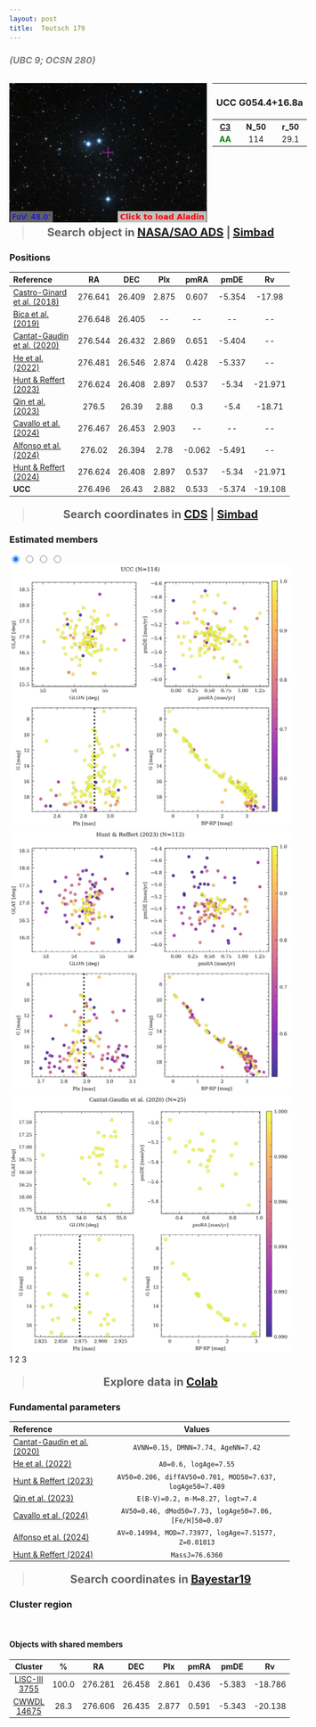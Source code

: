 ```yaml
---
layout: post
title:  Teutsch 179
---
```

<h3><span style="color: #808080;"><i>(UBC 9; OCSN 280)</i></span></h3><div style="display: flex; justify-content: space-between; width:720px;height:250px">
<div style="text-align: center;">

<!-- Static image + data attributes for FOV and target -->
<img id="aladin_img"
     data-umami-event="aladin_load"
     src="https://raw.githubusercontent.com/ucc23/Q1P/main/plots/aladin/teutsch179.webp"
     alt="Click to load Aladin Lite" 
     style="width:355px;height:250px; cursor: pointer;"
     data-fov="0.97" 
     data-target="276.496 26.43"/>
<!-- Div to contain Aladin Lite viewer -->
<div id="aladin-lite-div" style="width:355px;height:250px;display:none;"></div>
<!-- Aladin Lite script (will be loaded after the image is clicked) -->
<script src="{{ site.baseurl }}/scripts/aladin_load.js"></script>

</div>
<!-- Left block -->

<table style="width:355px;height:250px;">
  <!-- Row 1 (title) -->
  <tr>
    <td colspan="5"><h3>UCC G054.4+16.8a</h3></td>
  </tr>
  <!-- Row 2 -->
  <tr>
    <th style="text-align: center;"><a href="https://ucc.ar/faq#what-is-the-c3-parameter" title="Combined class">C3</a></th>
    <th style="text-align: center;"><div title="Stars with membership probability >50%">N_50</div></th>
    <th style="text-align: center;"><div title="Radius that contains half the members [arcmin]">r_50</div></th>
  </tr>
  <!-- Row 3 -->
  <tr>
    <td style="text-align: center;"><span style="color: green; font-weight: bold;">A</span><span style="color: green; font-weight: bold;">A</span></td>
    <td style="text-align: center;">114</td>
    <td style="text-align: center;">29.1</td>
  </tr>
</table>
</div>

> <p style="text-align:center; font-weight: bold; font-size:20px">Search object in <a data-umami-event="nasa_search" href="https://ui.adsabs.harvard.edu/search/q=%20collection%3Aastronomy%20body%3A%22Teutsch%20179%22&sort=date%20desc%2C%20bibcode%20desc&p_=0" target="_blank">NASA/SAO ADS</a> | <a data-umami-event="simbad_search" href="https://simbad.cds.unistra.fr/simbad/sim-id-refs?Ident=teutsch179" target="_blank">Simbad</a></p>


### Positions

| Reference    | RA    | DEC   | Plx  | pmRA  | pmDE   |  Rv  |
| :---         | :---: | :---: | :---: | :---: | :---: | :---: |
|[Castro-Ginard et al. (2018)](https://ui.adsabs.harvard.edu/abs/2018A%26A...618A..59C) | 276.641 | 26.409 | 2.875 | 0.607 | -5.354 | -17.98 |
|[Bica et al. (2019)](https://ui.adsabs.harvard.edu/abs/2019AJ....157...12B) | 276.648 | 26.405 | -- | -- | -- | -- |
|[Cantat-Gaudin et al. (2020)](https://ui.adsabs.harvard.edu/abs/2020A%26A...640A...1C) | 276.544 | 26.432 | 2.869 | 0.651 | -5.404 | -- |
|[He et al. (2022)](https://ui.adsabs.harvard.edu/abs/2022ApJS..262....7H) | 276.481 | 26.546 | 2.874 | 0.428 | -5.337 | -- |
|[Hunt & Reffert (2023)](https://ui.adsabs.harvard.edu/abs/2023A%26A...673A.114H) | 276.624 | 26.408 | 2.897 | 0.537 | -5.34 | -21.971 |
|[Qin et al. (2023)](https://ui.adsabs.harvard.edu/abs/2023ApJS..265...12Q) | 276.5 | 26.39 | 2.88 | 0.3 | -5.4 | -18.71 |
|[Cavallo et al. (2024)](https://ui.adsabs.harvard.edu/abs/2024AJ....167...12C) | 276.467 | 26.453 | 2.903 | -- | -- | -- |
|[Alfonso et al. (2024)](https://ui.adsabs.harvard.edu/abs/2024A%26A...689A..18A) | 276.02 | 26.394 | 2.78 | -0.062 | -5.491 | -- |
|[Hunt & Reffert (2024)](https://ui.adsabs.harvard.edu/abs/2024A%26A...686A..42H) | 276.624 | 26.408 | 2.897 | 0.537 | -5.34 | -21.971 |
| **UCC** |276.496 | 26.43 | 2.882 | 0.533 | -5.374 | -19.108 |

> <p style="text-align:center; font-weight: bold; font-size:20px">Search coordinates in <a data-umami-event="cds_coord_search" href="https://cdsportal.u-strasbg.fr/?target=276.496,+26.43" target="_blank">CDS</a> | <a data-umami-event="simbad_coord_search" href="https://simbad.cds.unistra.fr/mobile/object_list.html?coord=276.496%2026.43&output=json&radius=5&userEntry=teutsch179" target="_blank">Simbad</a></p>

### Estimated members

<div class="carousel">
<input type="radio" name="radio-btn" id="slide1" checked>
<input type="radio" name="radio-btn" id="slide1">
<input type="radio" name="radio-btn" id="slide2">
<input type="radio" name="radio-btn" id="slide3">
<div class="slides">
<div class="slide">
<a href="https://raw.githubusercontent.com/ucc23/Q1P/main/plots/UCC/teutsch179.webp" target="_blank">
<img src="https://raw.githubusercontent.com/ucc23/Q1P/main/plots/UCC/teutsch179.webp" alt="Teutsch 179 UCC">
</a>
</div>
<div class="slide">
<a href="https://raw.githubusercontent.com/ucc23/Q1P/main/plots/HUNT23/teutsch179.webp" target="_blank">
<img src="https://raw.githubusercontent.com/ucc23/Q1P/main/plots/HUNT23/teutsch179.webp" alt="Teutsch 179 HUNT23">
</a>
</div>
<div class="slide">
<a href="https://raw.githubusercontent.com/ucc23/Q1P/main/plots/CANTAT20/teutsch179.webp" target="_blank">
<img src="https://raw.githubusercontent.com/ucc23/Q1P/main/plots/CANTAT20/teutsch179.webp" alt="Teutsch 179 CANTAT20">
</a>
</div>
</div>
<div class="indicators">
<label for="slide1">1</label>
<label for="slide2">2</label>
<label for="slide3">3</label>
</div>
</div>


> <p style="text-align:center; font-weight: bold; font-size:20px">Explore data in <a data-umami-event="colab" href="https://colab.research.google.com/github/ucc23/ucc/blob/main/assets/notebook.ipynb" target="_blank">Colab</a></p>


### Fundamental parameters

| Reference |  Values |
| :---      |  :---:  |
| [Cantat-Gaudin et al. (2020)](https://ui.adsabs.harvard.edu/abs/2020A%26A...640A...1C) | `AVNN=0.15, DMNN=7.74, AgeNN=7.42` |
| [He et al. (2022)](https://ui.adsabs.harvard.edu/abs/2022ApJS..262....7H) | `A0=0.6, logAge=7.55` |
| [Hunt & Reffert (2023)](https://ui.adsabs.harvard.edu/abs/2023A%26A...673A.114H) | `AV50=0.206, diffAV50=0.701, MOD50=7.637, logAge50=7.489` |
| [Qin et al. (2023)](https://ui.adsabs.harvard.edu/abs/2023ApJS..265...12Q) | `E(B-V)=0.2, m-M=8.27, logt=7.4` |
| [Cavallo et al. (2024)](https://ui.adsabs.harvard.edu/abs/2024AJ....167...12C) | `AV50=0.46, dMod50=7.73, logAge50=7.06, [Fe/H]50=0.07` |
| [Alfonso et al. (2024)](https://ui.adsabs.harvard.edu/abs/2024A%26A...689A..18A) | `AV=0.14994, MOD=7.73977, logAge=7.51577, Z=0.01013` |
| [Hunt & Reffert (2024)](https://ui.adsabs.harvard.edu/abs/2024A%26A...686A..42H) | `MassJ=76.6360` |

> <p style="text-align:center; font-weight: bold; font-size:20px">Search coordinates in <a data-umami-event="bayestar" href="http://argonaut.skymaps.info/query?lon=54.473%20&lat=16.943&coordsys=gal&mapname=bayestar2019" target="_blank">Bayestar19</a></p>


### Cluster region

<html lang="en">
  <body>
    <center>
    <div id="plot-params"
         data-oc-name="teutsch179"
         data-ra-center="276.54"
         data-dec-center="26.43"
         data-rad-deg="29.1"
         data-plx="2.882">
    </div>
    <div id="plot-container">
        <div id="plot"></div>
    </div>
    <script defer type="module" src="{{ site.baseurl }}/scripts/radec_scatter.js"></script>
    </center>
  </body>
</html>
<br>


#### Objects with shared members

| Cluster | <span title="Percentage of members that this OC shares with the ones listed">%</span>   | RA   | DEC   | Plx   | pmRA  | pmDE  | Rv    |
| :---:   | :-: |:---: | :---: | :---: | :---: | :---: | :---: |
|[LISC-III 3755](/_clusters/lisciii3755/)| 100.0 | 276.281 | 26.458 | 2.861 | 0.436 | -5.383 | -18.786 |
|[CWWDL 14675](/_clusters/cwwdl14675/)| 26.3 | 276.606 | 26.435 | 2.877 | 0.591 | -5.343 | -20.138 |